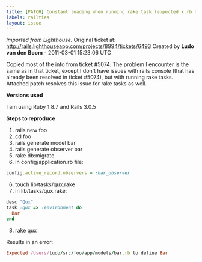 ```yaml
---
title: [PATCH] Constant loading when running rake task (expected x.rb to define X)
labels: railties
layout: issue
---
```


_Imported from Lighthouse._ Original ticket at: http://rails.lighthouseapp.com/projects/8994/tickets/6493
Created by **Ludo van den Boom** - 2011-03-01 15:23:06 UTC

Copied most of the info from ticket #5074. The problem I encounter is the same as in that ticket, except I don't have issues with rails console (that has already been resolved in ticket #5074), but with running rake tasks. Attached patch resolves this issue for rake tasks as well.

**Versions used**

I am using Ruby 1.8.7 and Rails 3.0.5

**Steps to reproduce**

1) rails new foo
2) cd foo
3) rails generate model bar
4) rails generate observer bar
5) rake db:migrate
6) in config/application.rb file:

``` ruby
config.active_record.observers = :bar_observer
```

6) touch lib/tasks/qux.rake
7) in lib/tasks/qux.rake:

``` ruby
desc "Qux"
task :qux => :environment do
  Bar
end
```

8) rake qux

Results in an error:

``` ruby
Expected /Users/ludo/src/foo/app/models/bar.rb to define Bar
```

